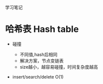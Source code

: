 学习笔记
# 哈希表 Hash table
* 碰撞
    * 不同值,hash后相同
    * 解决方案，节点变链表
    * size越小，越容易碰撞，时间复杂度越高

* insert/search/delete O(1)